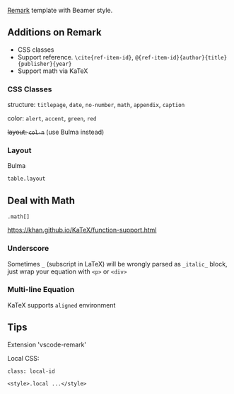[Remark](https://github.com/gnab/remark) template with Beamer style.

## Additions on Remark

- CSS classes
- Support reference. `\cite{ref-item-id}`, `@{ref-item-id}{author}{title}{publisher}{year}`
- Support math via KaTeX

### CSS Classes

structure: `titlepage`, `date`, `no-number`, `math`, `appendix`, `caption`

color: `alert`, `accent`, `green`, `red`

~~layout: `col-n`~~ (use Bulma instead)

### Layout

Bulma

`table.layout`

## Deal with Math

`.math[]`

<https://khan.github.io/KaTeX/function-support.html>

### Underscore

Sometimes `_` (subscript in LaTeX) will be wrongly parsed as `_italic_` block, just wrap your equation with `<p>` or `<div>`

### Multi-line Equation

KaTeX supports `aligned` environment

<!-- [tbd] manually align (using spacing) -->

## Tips

Extension 'vscode-remark'

Local CSS:

```
class: local-id

<style>.local ...</style>
```